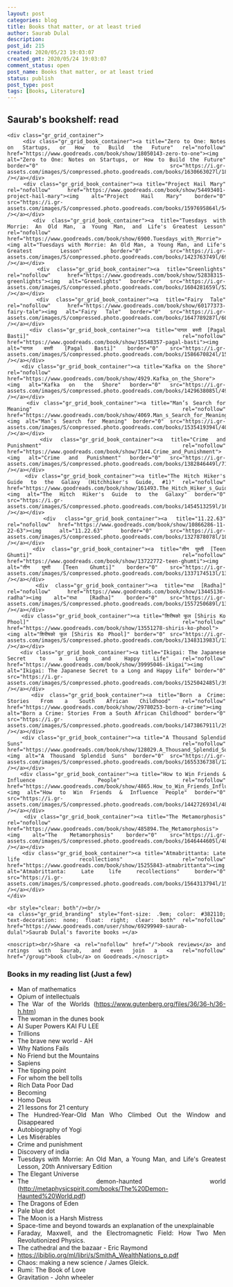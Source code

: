 ```yaml
---
layout: post
categories: blog
title: Books that matter, or at least tried
author: Saurab Dulal
description: 
post_id: 215
created: 2020/05/23 19:03:07
created_gmt: 2020/05/24 19:03:07
comment_status: open
post_name: Books that matter, or at least tried
status: publish
post_type: post
tags: [Books, Literature]
---
```

<style>
    body {
        text-align: justify;
    }

    .gr_grid_container {
        display: grid;
        grid-template-columns: repeat(5, 1fr); /* Creates 5 columns */
        gap: 20px; /* Space between items */
        padding: 20px;
    }

    .gr_grid_book_container {
        /* Customize book cover container div here */
        width: 100%; /* Ensures the book covers fit within the grid */
        overflow: hidden;
    }
</style>

<div id="gr_grid_widget_1741483613">
    <!-- Show static html as a placeholder in case js is not enabled - javascript include will override this if things work -->
    <h2>
        <a style="text-decoration: none;" rel="nofollow" href="https://www.goodreads.com/review/list/69299949-saurab-dulal?shelf=read&utm_medium=api&utm_source=grid_widget">Saurab's bookshelf: read</a>
    </h2>

    <div class="gr_grid_container">
        <div class="gr_grid_book_container"><a title="Zero to One: Notes on Startups, or How to Build the Future" rel="nofollow" href="https://www.goodreads.com/book/show/18050143-zero-to-one"><img alt="Zero to One: Notes on Startups, or How to Build the Future" border="0" src="https://i.gr-assets.com/images/S/compressed.photo.goodreads.com/books/1630663027l/18050143._SX98_.jpg" /></a></div>
        <div class="gr_grid_book_container"><a title="Project Hail Mary" rel="nofollow" href="https://www.goodreads.com/book/show/54493401-project-hail-mary"><img alt="Project Hail Mary" border="0" src="https://i.gr-assets.com/images/S/compressed.photo.goodreads.com/books/1597695864l/54493401._SX98_.jpg" /></a></div>
        <div class="gr_grid_book_container"><a title="Tuesdays with Morrie: An Old Man, a Young Man, and Life's Greatest Lesson" rel="nofollow" href="https://www.goodreads.com/book/show/6900.Tuesdays_with_Morrie"><img alt="Tuesdays with Morrie: An Old Man, a Young Man, and Life's Greatest Lesson" border="0" src="https://i.gr-assets.com/images/S/compressed.photo.goodreads.com/books/1423763749l/6900._SX98_.jpg" /></a></div>
        <div class="gr_grid_book_container"><a title="Greenlights" rel="nofollow" href="https://www.goodreads.com/book/show/52838315-greenlights"><img alt="Greenlights" border="0" src="https://i.gr-assets.com/images/S/compressed.photo.goodreads.com/books/1604281659l/52838315._SX98_.jpg" /></a></div>
        <div class="gr_grid_book_container"><a title="Fairy Tale" rel="nofollow" href="https://www.goodreads.com/book/show/60177373-fairy-tale"><img alt="Fairy Tale" border="0" src="https://i.gr-assets.com/images/S/compressed.photo.goodreads.com/books/1647789287l/60177373._SX98_.jpg" /></a></div>
        <div class="gr_grid_book_container"><a title="पागल बस्ती [Pagal Basti]" rel="nofollow" href="https://www.goodreads.com/book/show/15548357-pagal-basti"><img alt="पागल बस्ती [Pagal Basti]" border="0" src="https://i.gr-assets.com/images/S/compressed.photo.goodreads.com/books/1586670824l/15548357._SY160_.jpg" /></a></div>
        <div class="gr_grid_book_container"><a title="Kafka on the Shore" rel="nofollow" href="https://www.goodreads.com/book/show/4929.Kafka_on_the_Shore"><img alt="Kafka on the Shore" border="0" src="https://i.gr-assets.com/images/S/compressed.photo.goodreads.com/books/1429638085l/4929._SX98_.jpg" /></a></div>
        <div class="gr_grid_book_container"><a title="Man’s Search for Meaning" rel="nofollow" href="https://www.goodreads.com/book/show/4069.Man_s_Search_for_Meaning"><img alt="Man’s Search for Meaning" border="0" src="https://i.gr-assets.com/images/S/compressed.photo.goodreads.com/books/1535419394l/4069._SX98_.jpg" /></a></div>
        <div class="gr_grid_book_container"><a title="Crime and Punishment" rel="nofollow" href="https://www.goodreads.com/book/show/7144.Crime_and_Punishment"><img alt="Crime and Punishment" border="0" src="https://i.gr-assets.com/images/S/compressed.photo.goodreads.com/books/1382846449l/7144._SX98_.jpg" /></a></div>
        <div class="gr_grid_book_container"><a title="The Hitch Hiker's Guide to the Galaxy (Hitchhiker's Guide, #1)" rel="nofollow" href="https://www.goodreads.com/book/show/161493.The_Hitch_Hiker_s_Guide_to_the_Galaxy"><img alt="The Hitch Hiker's Guide to the Galaxy" border="0" src="https://i.gr-assets.com/images/S/compressed.photo.goodreads.com/books/1454513259l/161493._SX98_.jpg" /></a></div>
        <div class="gr_grid_book_container"><a title="11.22.63" rel="nofollow" href="https://www.goodreads.com/book/show/10866286-11-22-63"><img alt="11.22.63" border="0" src="https://i.gr-assets.com/images/S/compressed.photo.goodreads.com/books/1327878078l/10866286._SX98_.jpg" /></a></div>
        <div class="gr_grid_book_container"><a title="तीन घुम्ती [Teen Ghumti]" rel="nofollow" href="https://www.goodreads.com/book/show/13722772-teen-ghumti"><img alt="तीन घुम्ती [Teen Ghumti]" border="0" src="https://i.gr-assets.com/images/S/compressed.photo.goodreads.com/books/1337174513l/13722772._SX98_.jpg" /></a></div>
        <div class="gr_grid_book_container"><a title="राधा [Radha]" rel="nofollow" href="https://www.goodreads.com/book/show/13445136-radha"><img alt="राधा [Radha]" border="0" src="https://i.gr-assets.com/images/S/compressed.photo.goodreads.com/books/1557250689l/13445136._SX98_.jpg" /></a></div>
        <div class="gr_grid_book_container"><a title="शिरीषको फूल [Shiris Ko Phool]" rel="nofollow" href="https://www.goodreads.com/book/show/13551278-shiris-ko-phool"><img alt="शिरीषको फूल [Shiris Ko Phool]" border="0" src="https://i.gr-assets.com/images/S/compressed.photo.goodreads.com/books/1348313983l/13551278._SX98_.jpg" /></a></div>
        <div class="gr_grid_book_container"><a title="Ikigai: The Japanese Secret to a Long and Happy Life" rel="nofollow" href="https://www.goodreads.com/book/show/39995046-ikigai"><img alt="Ikigai: The Japanese Secret to a Long and Happy Life" border="0" src="https://i.gr-assets.com/images/S/compressed.photo.goodreads.com/books/1525042485l/39995046._SX98_.jpg" /></a></div>
        <div class="gr_grid_book_container"><a title="Born a Crime: Stories From a South African Childhood" rel="nofollow" href="https://www.goodreads.com/book/show/29780253-born-a-crime"><img alt="Born a Crime: Stories From a South African Childhood" border="0" src="https://i.gr-assets.com/images/S/compressed.photo.goodreads.com/books/1473867911l/29780253._SX98_.jpg" /></a></div>
        <div class="gr_grid_book_container"><a title="A Thousand Splendid Suns" rel="nofollow" href="https://www.goodreads.com/book/show/128029.A_Thousand_Splendid_Suns"><img alt="A Thousand Splendid Suns" border="0" src="https://i.gr-assets.com/images/S/compressed.photo.goodreads.com/books/1655336738l/128029._SX98_.jpg" /></a></div>
        <div class="gr_grid_book_container"><a title="How to Win Friends & Influence People" rel="nofollow" href="https://www.goodreads.com/book/show/4865.How_to_Win_Friends_Influence_People"><img alt="How to Win Friends & Influence People" border="0" src="https://i.gr-assets.com/images/S/compressed.photo.goodreads.com/books/1442726934l/4865._SX98_.jpg" /></a></div>
        <div class="gr_grid_book_container"><a title="The Metamorphosis" rel="nofollow" href="https://www.goodreads.com/book/show/485894.The_Metamorphosis"><img alt="The Metamorphosis" border="0" src="https://i.gr-assets.com/images/S/compressed.photo.goodreads.com/books/1646444605l/485894._SY160_.jpg" /></a></div>
        <div class="gr_grid_book_container"><a title="Atmabrittanta: Late life recollections" rel="nofollow" href="https://www.goodreads.com/book/show/15255843-atmabrittanta"><img alt="Atmabrittanta: Late life recollections" border="0" src="https://i.gr-assets.com/images/S/compressed.photo.goodreads.com/books/1564313794l/15255843._SX98_.jpg" /></a></div>
    </div>

    <br style="clear: both"/><br/>
    <a class="gr_grid_branding" style="font-size: .9em; color: #382110; text-decoration: none; float: right; clear: both" rel="nofollow" href="https://www.goodreads.com/user/show/69299949-saurab-dulal">Saurab Dulal's favorite books »</a>

    <noscript><br/>Share <a rel="nofollow" href="/">book reviews</a> and ratings with Saurab, and even join a <a rel="nofollow" href="/group">book club</a> on Goodreads.</noscript>
</div>

<script src="https://www.goodreads.com/review/grid_widget/69299949.Saurab's%20bookshelf:%20read?cover_size=medium&hide_link=&hide_title=&num_books=200&order=d&shelf=read&sort=date_added&widget_id=1741483613" type="text/javascript" charset="utf-8"></script>



<!-- ### Books - 2020
 - xx 

### Books - 2020
 - xx 

### Books - 2020
 - I Am Malala (Reading) - Malala Yousafzai
 - Educated (Reading) - Tara Westover
 - For Whom the Bell Tolls (Reading) - Ernest Hemingway
 - The Myths of Sisyphus (Reading) - Albert Camus
 - Astrophysics for People in a Hurry - Neil Degrasse Tyson
 - The Strangers - Albert Camus
 - The Fault in Our Stars - John Green
 - If Tomorrow Comes - Sidney Sheldon
 - Korean Coffe Guff (reading, left in the middle) - Narayan Wagle
 

### Books - 2019 -->


### Books in my reading list (Just a few)
 - Man of mathematics
 - Opium of intellectuals
 - The War of the Worlds (https://www.gutenberg.org/files/36/36-h/36-h.htm)
 - The woman in the dunes book
 - AI Super Powers KAI FU LEE
 - Trillions
 - The brave new world - AH
 - Why Nations Fails
 - No Friend but the Mountains
 - Sapiens
 - The tipping point
 - For whom the bell tolls
 - Rich Data Poor Dad
 - Becoming
 - Homo Deus
 - 21 lessons for 21 century
 - The Hundred-Year-Old Man Who Climbed Out the Window and Disappeared
 - Autobiography of Yogi
 - Les Misérables
 - Crime and punishment
 - Discovery of india
 - Tuesdays with Morrie: An Old Man, a Young Man, and Life's Greatest Lesson, 20th Anniversary Edition
 - The Elegant Universe
 - The demon-haunted world (http://metaphysicspirit.com/books/The%20Demon-Haunted%20World.pdf)
 - The Dragons of Eden
 - Pale blue dot
 - The Moon is a Harsh Mistress
 - Space-time and beyond towards an explanation of the unexplainable
 - Faraday, Maxwell, and the Electromagnetic Field: How Two Men Revolutionized Physics.
 - The cathedral and the bazaar - Eric Raymond
 - https://ibiblio.org/ml/libri/s/SmithA_WealthNations_p.pdf
 - Chaos: making a new science / James Gleick.
 - Rumi: The Book of Love
 - Gravitation - John wheeler


